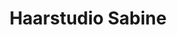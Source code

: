 ---
title: "Haarstudio Sabine"
url: /neustadt-an-der-weinstrasse/haarstudio-sabine/
shop: Friseur
---
